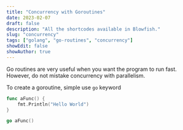 ```yaml
---
title: "Concurrency with Goroutines"
date: 2023-02-07
draft: false
description: "All the shortcodes available in Blowfish."
slug: "concurrency"
tags: ["golang", "go-routines", "concurrency"]
showEdit: false
showAuthor: true
---
```


Go routines are very useful when you want the program to run fast. However, do not mistake concurrency with parallelism.

To create a goroutine, simple use `go` keyword
```go {linenos=true}
func aFunc() {
    fmt.Println("Hello World")
}

go aFunc()
```

